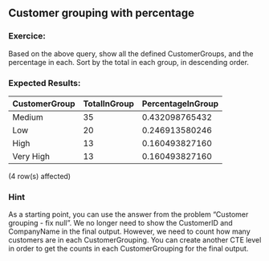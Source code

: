 ##  Customer grouping with percentage

### Exercice:

Based on the above query, show all the defined CustomerGroups, and the percentage in each. Sort by the total in each group, in descending order.

### Expected Results:

| CustomerGroup | TotalInGroup | PercentageInGroup |
|---------------|--------------|-------------------|
| Medium        | 35           | 0.432098765432    |
| Low           | 20           | 0.246913580246    |
| High          | 13           | 0.160493827160    |
| Very High     | 13           | 0.160493827160    |

(4 row(s) affected)

### Hint

As a starting point, you can use the answer from the problem “Customer grouping - fix null”.
We no longer need to show the CustomerID and CompanyName in the final output. However, we need to count how many customers are in each CustomerGrouping. You can create another CTE level in order to get the counts in each CustomerGrouping for the final output.
